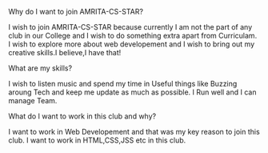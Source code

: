 Why do I want to join AMRITA-CS-STAR?

I wish to join AMRITA-CS-STAR because currently I am not the part of any club in our College and I wish to do something extra apart from Curriculam.
I wish to explore more about web developement and I wish to bring out my creative skills.I believe,I have that!

What are my skills?

I wish to listen music and spend my time in Useful things like Buzzing aroung Tech and keep me update as much as possible.
I Run well and I can manage Team.

What do I want to work in this club and why?

I want to work in Web Developement and that was my key reason to join this club.
I want to work in HTML,CSS,JSS etc in this club.